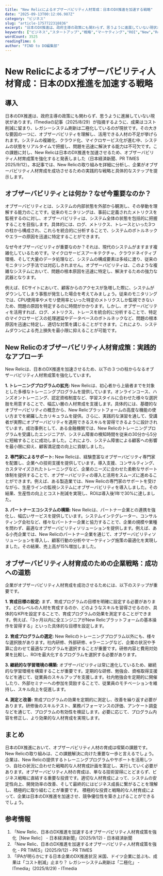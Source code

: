 ```yaml
---
title: "New Relicによるオブザーバビリティ人材育成：日本のDX推進を加速する戦略"
date: "2025-09-13T00:12:06.987Z"
category: "ビジネス"
slug: "article-1757722318836"
excerpt: "日本のDX推進は、政府主導の政策にも関わらず、思うように進展していない現状があります。ITmediaの記事（2025/8/29）が指摘するように、成果はコスト削減に留まり、レガシーシステム刷新は二極化しているのが現状です。その大きな要因の一つに、オブザーバビリティを理解し、活用できる人材の不足が挙げ..."
keywords: ["ビジネス","スタートアップ","戦略","マーケティング","ROI","New","Relicによるオブザーバビリティ人材育成：日本のDX推進を加速する戦略"]
wordCount: 3525
readingTime: 6
author: "FIND to DO編集部"
---
```


# New Relicによるオブザーバビリティ人材育成：日本のDX推進を加速する戦略

## 導入

日本のDX推進は、政府主導の政策にも関わらず、思うように進展していない現状があります。ITmediaの記事（2025/8/29）が指摘するように、成果はコスト削減に留まり、レガシーシステム刷新は二極化しているのが現状です。その大きな要因の一つに、オブザーバビリティを理解し、活用できる人材の不足が挙げられます。システムの複雑化、クラウド化、マイクロサービス化が進む中、システムの状態をリアルタイムで把握し、問題を迅速に解決する能力は不可欠です。この課題に対し、New Relicは日本のDX推進を加速させるため、オブザーバビリティ人材育成策を強化すると発表しました（日本経済新聞、PR TIMES 2025/9/12）。本記事では、New Relicの取り組みを詳細に分析し、企業がオブザーバビリティ人材育成を成功させるための実践的な戦略と具体的なステップを提示します。


## オブザーバビリティとは何か？なぜ今重要なのか？

オブザーバビリティとは、システムの内部状態を外部から観測し、その挙動を理解する能力のことです。従来のモニタリングは、事前に定義されたメトリクスを監視するのに対し、オブザーバビリティは、システム全体の状態を包括的に把握することを目指します。具体的には、ログ、メトリクス、トレースといった3つの柱から構成され、これらを統合的に分析することで、システムのボトルネックやエラーの原因を迅速に特定することができます。

なぜ今オブザーバビリティが重要なのか？それは、現代のシステムがますます複雑化しているためです。マイクロサービスアーキテクチャ、クラウドネイティブ環境、そして大量のデータ処理など、システムの構成要素は多岐に渡り、従来のモニタリング手法では対応しきれません。オブザーバビリティは、このような複雑なシステムにおいて、問題の根本原因を迅速に特定し、解決するための強力な武器となります。

例えば、ECサイトにおいて、顧客からのアクセスが急増した際に、システムがダウンしてしまう事態が発生した場合を考えてみましょう。従来のモニタリングでは、CPU使用率やメモリ使用率といった特定のメトリクスしか監視できないため、問題の原因を特定するのに時間がかかります。しかし、オブザーバビリティを活用すれば、ログ、メトリクス、トレースを統合的に分析することで、特定のマイクロサービスの処理遅延やデータベースのボトルネックなど、問題の根本原因を迅速に特定し、適切な対策を講じることができます。これにより、システムダウンによる売上損失を最小限に抑えることが可能です。


## New Relicのオブザーバビリティ人材育成策：実践的なアプローチ

New Relicは、日本のDX推進を加速させるため、以下の３つの柱からなるオブザーバビリティ人材育成策を強化しています。

**1. トレーニングプログラムの拡充:** New Relicは、初心者から上級者までを対象とした多様なトレーニングプログラムを提供しています。オンラインコース、ハンズオントレーニング、認定資格制度など、学習スタイルに合わせた様々な選択肢を用意することで、幅広い層の人材育成を支援します。具体的には、基礎的なオブザーバビリティの概念から、New Relicプラットフォームの高度な機能の使い方までを網羅したカリキュラムを提供。さらに、実践的な演習を通して、受講者が実際にオブザーバビリティを適用できるスキルを習得できるように設計されています。成功事例として、ある金融機関では、New Relicのトレーニングプログラムを受講したエンジニアが、システム障害の検知時間を従来の30分から5分に短縮することに成功しました。これにより、システム障害による顧客への影響を最小限に抑え、顧客満足度の向上に貢献しました。

**2. 専門家によるサポート:** New Relicは、経験豊富なオブザーバビリティ専門家を配置し、企業への技術支援を提供しています。導入支援、コンサルティング、カスタマイズされたトレーニングなど、企業のニーズに合わせた柔軟なサポート体制を提供することで、オブザーバビリティの導入と活用をスムーズに進めることができます。例えば、ある製造業では、New Relicの専門家のサポートを受けながら、生産ラインの監視システムにオブザーバビリティを導入しました。その結果、生産性の向上とコスト削減を実現し、ROIは導入後1年で30%に達しました。

**3. パートナーエコシステムの構築:** New Relicは、パートナー企業との連携を強化し、幅広いサービスを提供しています。システムインテグレーター、コンサルティング会社など、様々なパートナー企業と協力することで、企業の規模や業種を問わず、最適なオブザーバビリティソリューションを提供します。例えば、ある小売企業では、New Relicのパートナー企業を通じて、オブザーバビリティソリューションを導入し、顧客行動の分析やマーケティング施策の最適化を実現しました。その結果、売上高が15%増加しました。


## オブザーバビリティ人材育成のための企業戦略：成功への道筋

企業がオブザーバビリティ人材育成を成功させるためには、以下のステップが重要です。

**1. 育成目標の設定:** まず、育成プログラムの目標を明確に設定する必要があります。どのレベルの人材を育成するのか、どのようなスキルを習得させるのか、具体的なKPIを設定することで、育成プログラムの効果を測定することができます。例えば、「3ヶ月以内に全エンジニアがNew Relicプラットフォームの基本操作を習得する」といった具体的な目標を設定します。

**2. 育成プログラムの選定:** New Relicのトレーニングプログラム以外にも、様々な選択肢があります。社内研修、外部研修、eラーニングなど、企業の状況や予算に合わせて最適なプログラムを選択することが重要です。研修内容と費用対効果を比較し、ROIを最大化するプログラムを選択する必要があります。

**3. 継続的な学習環境の構築:** オブザーバビリティは常に進化しているため、継続的な学習環境を構築することが重要です。定期的な研修、勉強会、資格取得支援などを通じて、従業員のスキルアップを支援します。社内勉強会を定期的に開催したり、外部セミナーへの参加を奨励することで、従業員のモチベーションを維持し、スキル向上を促進します。

**4. 測定と改善:** 育成プログラムの効果を定期的に測定し、改善を繰り返す必要があります。研修後のスキルテスト、業務パフォーマンスの評価、アンケート調査などを通じて、プログラムの有効性を検証します。必要に応じて、プログラム内容を修正し、より効果的な人材育成を実現します。


## まとめ

日本のDX推進において、オブザーバビリティ人材の育成は喫緊の課題です。New Relicの取り組みは、この課題解決に向けた重要な一歩と言えるでしょう。企業は、New Relicの提供するトレーニングプログラムやサポートを活用しつつ、自社の状況に合わせた戦略的な人材育成計画を策定し、実行していく必要があります。オブザーバビリティ人材の育成は、単なる技術習得にとどまらず、ビジネス戦略に直結する重要な投資です。適切な人材育成によって、システムの安定性向上、開発効率の改善、そして最終的にはビジネス成長に繋がることを理解し、積極的に取り組むことが重要です。  積極的な投資と戦略的な人材育成によって、企業は日本のDX推進を加速させ、競争優位性を築き上げることができるでしょう。


## 参考情報

1. 「New Relic、日本のDX推進を加速するオブザーバビリティ人材育成策を強化［New Relic］ - 日本経済新聞」(2025/9/12) - 日本経済新聞
2. 「New Relic、日本のDX推進を加速するオブザーバビリティ人材育成策を強化 - PR TIMES」(2025/9/12) - PR TIMES
3. 「IPAが明らかにする日本企業のDX推進状況 米国、ドイツ企業に並ぶも、成果は「コスト削減」止まり？ レガシーシステム刷新は「二極化」 - ITmedia」(2025/8/29) - ITmedia

